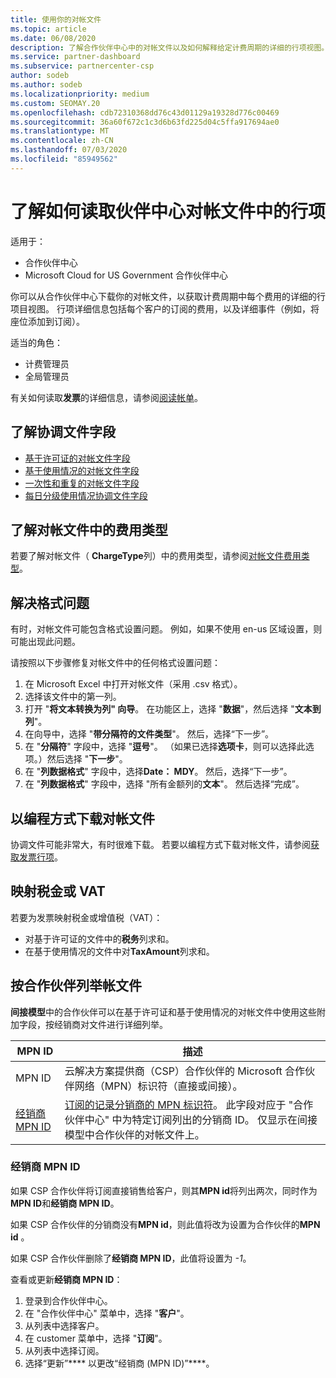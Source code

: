 ```yaml
---
title: 使用你的对帐文件
ms.topic: article
ms.date: 06/08/2020
description: 了解合作伙伴中心中的对帐文件以及如何解释给定计费周期的详细的行项视图。
ms.service: partner-dashboard
ms.subservice: partnercenter-csp
author: sodeb
ms.author: sodeb
ms.localizationpriority: medium
ms.custom: SEOMAY.20
ms.openlocfilehash: cdb72310368dd76c43d01129a19328d776c00469
ms.sourcegitcommit: 36a60f672c1c3d6b63fd225d04c5ffa917694ae0
ms.translationtype: MT
ms.contentlocale: zh-CN
ms.lasthandoff: 07/03/2020
ms.locfileid: "85949562"
---
```

# <a name="learn-how-to-read-the-line-items-in-your-partner-center-reconciliation-files"></a>了解如何读取伙伴中心对帐文件中的行项

适用于：

- 合作伙伴中心
- Microsoft Cloud for US Government 合作伙伴中心

你可以从合作伙伴中心下载你的对帐文件，以获取计费周期中每个费用的详细的行项目视图。 行项详细信息包括每个客户的订阅的费用，以及详细事件（例如，将座位添加到订阅）。

适当的角色：

- 计费管理员
- 全局管理员

有关如何读取**发票**的详细信息，请参阅[阅读帐单](read-your-bill.md)。

## <a name="understand-reconciliation-file-fields"></a>了解协调文件字段

- [基于许可证的对帐文件字段](license-based-recon-files.md)
- [基于使用情况的对帐文件字段](usage-based-recon-files.md)
- [一次性和重复的对帐文件字段](one-time-recurring-recon-files.md)
- [每日分级使用情况协调文件字段](daily-rated-usage-recon-files.md)

## <a name="understand-charge-types-in-reconciliation-files"></a>了解对帐文件中的费用类型

若要了解对帐文件（ **ChargeType**列）中的费用类型，请参阅[对帐文件费用类型](recon-file-charge-types.md)。

## <a name="fix-formatting-issues"></a>解决格式问题

有时，对帐文件可能包含格式设置问题。 例如，如果不使用 en-us 区域设置，则可能出现此问题。

请按照以下步骤修复对帐文件中的任何格式设置问题：

1. 在 Microsoft Excel 中打开对帐文件（采用 .csv 格式）。
2. 选择该文件中的第一列。
3. 打开 "**将文本转换为列" 向导**。 在功能区上，选择 "**数据**"，然后选择 "**文本到列**"。
4. 在向导中，选择 "**带分隔符的文件类型**"。 然后，选择“下一步”。
5. 在 "**分隔符**" 字段中，选择 "**逗号**"。 （如果已选择**选项卡**，则可以选择此选项。）然后选择 "**下一步**"。
6. 在 "**列数据格式**" 字段中，选择**Date： MDY**。 然后，选择“下一步”。
7. 在 "**列数据格式**" 字段中，选择 "所有金额列的**文本**"。 然后选择“完成”。

## <a name="download-reconciliation-files-programmatically"></a>以编程方式下载对帐文件

协调文件可能非常大，有时很难下载。 若要以编程方式下载对帐文件，请参阅[获取发票行项](https://docs.microsoft.com/partner-center/develop/get-invoiceline-items)。

## <a name="map-taxes-or-vat"></a>映射税金或 VAT

若要为发票映射税金或增值税（VAT）：

- 对基于许可证的文件中的**税务**列求和。
- 在基于使用情况的文件中对**TaxAmount**列求和。

## <a name="itemize-reconciliation-files-by-partner"></a>按合作伙伴列举帐文件

**间接模型**中的合作伙伴可以在基于许可证和基于使用情况的对帐文件中使用这些附加字段，按经销商对文件进行详细列举。

| MPN ID | 描述 |
| ------ | ----------- |
| MPN ID | 云解决方案提供商（CSP）合作伙伴的 Microsoft 合作伙伴网络（MPN）标识符（直接或间接）。 |
| [经销商 MPN ID](#reseller-mpn-id) | [订阅的记录分销商的 MPN 标识符](#reseller-mpn-id)。 此字段对应于 "合作伙伴中心" 中为特定订阅列出的分销商 ID。 仅显示在间接模型中合作伙伴的对帐文件上。 |

### <a name="reseller-mpn-id"></a>经销商 MPN ID

如果 CSP 合作伙伴将订阅直接销售给客户，则其**MPN id**将列出两次，同时作为**MPN ID**和**经销商 MPN ID**。

如果 CSP 合作伙伴的分销商没有**MPN id**，则此值将改为设置为合作伙伴的**MPN id** 。

如果 CSP 合作伙伴删除了**经销商 MPN ID**，此值将设置为 *-1*。

查看或更新**经销商 MPN ID**：

1. 登录到合作伙伴中心。
2. 在 "合作伙伴中心" 菜单中，选择 "**客户**"。
3. 从列表中选择客户。
4. 在 customer 菜单中，选择 "**订阅**"。
5. 从列表中选择订阅。
6. 选择“更新”**** 以更改“经销商 (MPN ID)”****。
